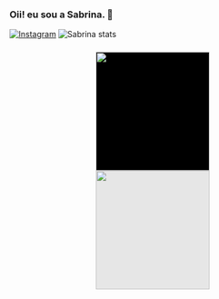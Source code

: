 ### Oii! eu sou a Sabrina. 🎀

[![Instagram](https://img.shields.io/badge/Instagram-E4405F?style=for-the-badge&logo=instagram&logoColor=white)](https://instagram.com/sabrinasantnna)
![Sabrina stats](https://github-readme-stats.vercel.app/api?username=sasahtml&show_icons=true&theme=rose) 

###
<img style="display: block;-webkit-user-select: none;margin: auto;cursor:;background-color: hsl(0, 0%, 0%);transition: background-color 300ms;" src="https://i.pinimg.com/originals/04/64/1e/04641ed38d7b31f252d9127c6087ee26.jpg" width="200" height="209"/> 
<img style="display: block;-webkit-user-select: none;margin: auto;cursor: zoom-out;background-color: hsl(0, 0%, 90%);transition: background-color 300ms;" src="https://i.pinimg.com/originals/d3/ba/2d/d3ba2d467b8228a957b60ec037a052cc.jpg" width="200" height="209"/>
